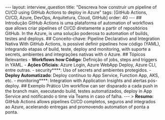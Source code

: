 --- layout: interview_question title: "Descreva how construir um pipeline of CI/CD using GitHub Actions to deploy in Azure" tags: [GitHub Actions, CI/CD, Azure, DevOps, Arquitetura, Cloud, GitHub] order: 40 --- ## Introdução GitHub Actions is uma plataforma of automation of workflows que allows criar pipelines of CI/CD diretamente a partir of repositórios GitHub. In the Azure, is uma solução poderosa to automation of builds, testes and deploys. ## Conceito-chave: Pipeline Declarativo and Integration Nativa With GitHub Actions, is possível definir pipelines how código (YAML), integrando etapas of build, teste, deploy and monitoring, with suporte a secrets, ambientes and integrações nativas with o Azure. ## Tópicos Relevantes - **Workflows how Código**: Definição of jobs, steps and triggers in YAML. - **Ações Oficiais**: Azure Login, Azure WebApp Deploy, Azure CLI, entre outras. - security****: Uso of secrets and ambientes protegidos. - **Deploy Automatizado**: Deploy contínuo to App Service, Function App, AKS, etc. - monitoring****: Integration with Application Insights and alertas pós-deploy. ## Exemplo Prático Um workflow can ser disparado a cada push in the branch main, executando build, testes automatizados, deploy in App Service and notificando o time via Teams in caso of falha. --- > **Resumo:** GitHub Actions allows pipelines CI/CD completos, seguros and integrados ao Azure, acelerando entregas and promovendo automation of ponta a ponta.